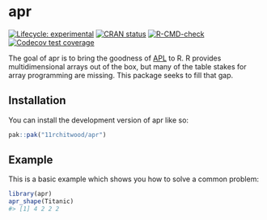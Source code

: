 
<!-- README.md is generated from README.Rmd. Please edit that file -->

# apr

<!-- badges: start -->

[![Lifecycle:
experimental](https://img.shields.io/badge/lifecycle-experimental-orange.svg)](https://lifecycle.r-lib.org/articles/stages.html#experimental)
[![CRAN
status](https://www.r-pkg.org/badges/version/apr)](https://CRAN.R-project.org/package=apr)
[![R-CMD-check](https://github.com/11rchitwood/apr/actions/workflows/R-CMD-check.yaml/badge.svg)](https://github.com/11rchitwood/apr/actions/workflows/R-CMD-check.yaml)
[![Codecov test
coverage](https://codecov.io/gh/11rchitwood/apr/graph/badge.svg)](https://app.codecov.io/gh/11rchitwood/apr)
<!-- badges: end -->

The goal of apr is to bring the goodness of
[APL](https://en.wikipedia.org/wiki/APL_(programming_language)) to R. R
provides multidimensional arrays out of the box, but many of the table
stakes for array programming are missing. This package seeks to fill
that gap.

## Installation

You can install the development version of apr like so:

``` r
pak::pak("11rchitwood/apr")
```

## Example

This is a basic example which shows you how to solve a common problem:

``` r
library(apr)
apr_shape(Titanic)
#> [1] 4 2 2 2
```

